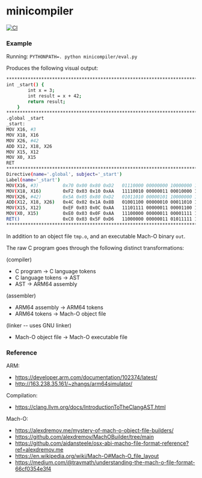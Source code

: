 # minicompiler

[![CI](https://github.com/markoelez/minicompiler/actions/workflows/ci.yaml/badge.svg)](https://github.com/markoelez/minicompiler/actions/workflows/ci.yaml)


### Example

Running: `PYTHONPATH=. python minicompiler/eval.py`

Produces the following visual output:

```sh
********************************************************************************
int _start() {
        int x = 3;
        int result = x + 42;
        return result;
    }
********************************************************************************
.global _start
_start:
MOV X16, #3
MOV X18, X16
MOV X26, #42
ADD X12, X18, X26
MOV X15, X12
MOV X0, X15
RET
********************************************************************************
Directive(name='.global', subject='_start')
Label(name='_start')
MOV(X16, #3)         0x70 0x00 0x80 0xD2   01110000 00000000 10000000 11010010
MOV(X18, X16)        0xF2 0x03 0x10 0xAA   11110010 00000011 00010000 10101010
MOV(X26, #42)        0x5A 0x05 0x80 0xD2   01011010 00000101 10000000 11010010
ADD(X12, X18, X26)   0x4C 0x02 0x1A 0x8B   01001100 00000010 00011010 10001011
MOV(X15, X12)        0xEF 0x03 0x0C 0xAA   11101111 00000011 00001100 10101010
MOV(X0, X15)         0xE0 0x03 0x0F 0xAA   11100000 00000011 00001111 10101010
RET()                0xC0 0x03 0x5F 0xD6   11000000 00000011 01011111 11010110
********************************************************************************
```

In addition to an object file `tmp.o`, and an executable Mach-O binary `out`.

The raw C program goes through the following distinct transformations:

(compiler)
- C program -> C language tokens
- C language tokens -> AST
- AST -> ARM64 assembly

(assembler)
- ARM64 assembly -> ARM64 tokens
- ARM64 tokens -> Mach-O object file

(linker -- uses GNU linker)
- Mach-O object file -> Mach-O executable file

### Reference

ARM:
- https://developer.arm.com/documentation/102374/latest/
- http://163.238.35.161/~zhangs/arm64simulator/

Compilation:
- https://clang.llvm.org/docs/IntroductionToTheClangAST.html

Mach-O: 
- https://alexdremov.me/mystery-of-mach-o-object-file-builders/
- https://github.com/alexdremov/MachOBuilder/tree/main
- https://github.com/aidansteele/osx-abi-macho-file-format-reference?ref=alexdremov.me
- https://en.wikipedia.org/wiki/Mach-O#Mach-O_file_layout
- https://medium.com/@travmath/understanding-the-mach-o-file-format-66cf0354e3f4